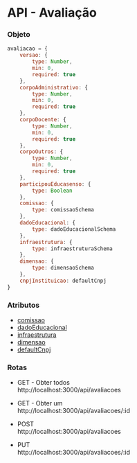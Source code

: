 # API - Avaliação

### Objeto

```javascript
avaliacao = {
    versao: {
        type: Number,
        min: 0,
        required: true
    },
    corpoAdministrativo: {
        type: Number,
        min: 0,
        required: true
    },
    corpoDocente: {
        type: Number,
        min: 0,
        required: true
    },
    corpoOutros: {
        type: Number,
        min: 0,
        required: true
    },
    participouEducasenso: {
        type: Boolean
    },
    comissao: {
        type: comissaoSchema
    },
    dadoEducacional: {
        type: dadoEducacionalSchema
    },
    infraestrutura: {
        type: infraestruturaSchema
    },
    dimensao: {
        type: dimensaoSchema
    },
    cnpjInstituicao: defaultCnpj
}
```

### Atributos

* [comissao](https://github.com/VilsonJrCorrea/backendObservatorio/blob/master/src/models/avaliacao/comissao.js)
* [dadoEducacional](https://github.com/VilsonJrCorrea/backendObservatorio/blob/master/src/models/avaliacao/dadoEducacional.js)
* [infraestrutura](https://github.com/VilsonJrCorrea/backendObservatorio/blob/master/src/models/avaliacao/infraestrutura.js)
* [dimensao](https://github.com/VilsonJrCorrea/backendObservatorio/blob/master/src/models/avaliacao/dimensao.js)
* [defaultCnpj](https://github.com/VilsonJrCorrea/backendObservatorio/blob/master/src/validators/db/cnpj.js)

### Rotas

* GET - Obter todos<br/>
http://localhost:3000/api/avaliacoes

* GET - Obter um<br/>
http://localhost:3000/api/avaliacoes/:id

* POST<br/>
http://localhost:3000/api/avaliacoes

* PUT<br/>
http://localhost:3000/api/avaliacoes/:id
